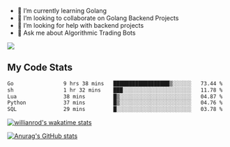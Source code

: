 
- 🌱 I’m currently learning Golang
- 👯 I’m looking to collaborate on Golang Backend Projects
- 🤔 I’m looking for help with backend projects
- 💬 Ask me about Algorithmic Trading Bots

![](https://github-profile-trophy.vercel.app/?username=kevinbarrero)

## My Code Stats

<!--START_SECTION:waka-->

```txt
Go                9 hrs 38 mins   ██████████████████▒░░░░░░   73.44 %
sh                1 hr 32 mins    ███░░░░░░░░░░░░░░░░░░░░░░   11.78 %
Lua               38 mins         █▒░░░░░░░░░░░░░░░░░░░░░░░   04.87 %
Python            37 mins         █▒░░░░░░░░░░░░░░░░░░░░░░░   04.76 %
SQL               29 mins         █░░░░░░░░░░░░░░░░░░░░░░░░   03.78 %
```

<!--END_SECTION:waka-->

[![willianrod's wakatime stats](https://github-readme-stats.vercel.app/api/wakatime?username=holdandup&layout=compact&theme=react&custom_title=Wakatime%20All%20Time%20Stats&langs_count=8)](https://github.com/anuraghazra/github-readme-stats)

[![Anurag's GitHub stats](https://github-readme-stats.vercel.app/api?username=Kevinbarrero)](https://github.com/anuraghazra/github-readme-stats)




